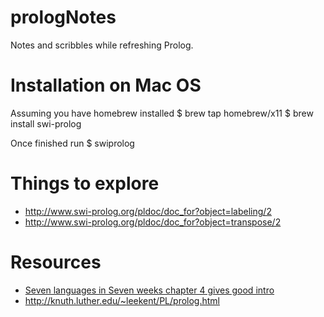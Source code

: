 # prologNotes

Notes and scribbles while refreshing Prolog.

# Installation on Mac OS

Assuming you have homebrew installed
  $ brew tap homebrew/x11
  $ brew install swi-prolog
  
Once finished run
  $ swiprolog

# Things to explore
- http://www.swi-prolog.org/pldoc/doc_for?object=labeling/2 
- http://www.swi-prolog.org/pldoc/doc_for?object=transpose/2

# Resources 
- [Seven languages in Seven weeks chapter 4 gives good intro](https://www.goodreads.com/book/show/7912517-seven-languages-in-seven-weeks)
- http://knuth.luther.edu/~leekent/PL/prolog.html
